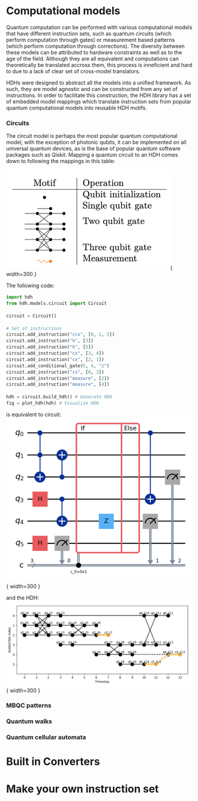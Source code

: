 # Computational models

Quantum computation can be performed with various computational models that have different instruction sets, such as quantum circuits (which perform computation through gates) or measurement based patterns (which perform computation through corrections).
The diversity between these models can be attributed to hardware constraints as well as to the age of the field.
Although they are all equivalent and computations can theoretically be translated accross them, this process is inneficient and hard to due to a lack of clear set of cross-model translators.  

HDHs were designed to abstract all the models into a unified framework.
As such, they are model agnostic and can be constructed from any set of instructions.
In order to facilitate this construction, the HDH library has a set of embedded model mappings which translate instruction sets from popular quantum computational models into reusable HDH motifs.

### Circuits
The circuit model is perhaps the most popular quantum computational model, with the exception of photonic qubits, it can be implemented on all universal quantum devices, as is the base of popular quantum software packages such as Qiskit.
Mapping a quantum circuit to an HDH comes down to following the mappings in this table:

![Circuitmappings](img/circuitmappings.png){ width=300 }

The following code:
```python
import hdh
from hdh.models.circuit import Circuit

circuit = Circuit()

# Set of instructions
circuit.add_instruction("ccx", [0, 1, 2])
circuit.add_instruction("h", [3])
circuit.add_instruction("h", [5])
circuit.add_instruction("cx", [3, 4])
circuit.add_instruction("cx", [2, 1])
circuit.add_conditional_gate(5, 4, "z")
circuit.add_instruction("cx", [0, 3])
circuit.add_instruction("measure", [2])
circuit.add_instruction("measure", [4])

hdh = circuit.build_hdh() # Generate HDH
fig = plot_hdh(hdh) # Visualize HDH
```

is equivalent to circuit:
![Circuit](img/circuit.png){ width=300 }

and the HDH:
![CircuitHDH](img/hdhfromcircuit.png){ width=300 }

### MBQC patterns

### Quantum walks

### Quantum cellular automata

# Built in Converters

# Make your own instruction set